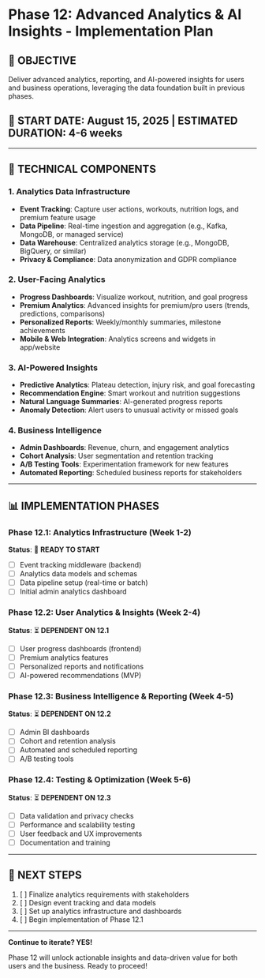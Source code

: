 # Phase 12: Advanced Analytics & AI Insights - Implementation Plan

## 🎯 OBJECTIVE
Deliver advanced analytics, reporting, and AI-powered insights for users and business operations, leveraging the data foundation built in previous phases.

## 📅 **START DATE: August 15, 2025** | **ESTIMATED DURATION: 4-6 weeks**

---

## 🔧 TECHNICAL COMPONENTS

### 1. Analytics Data Infrastructure
- **Event Tracking**: Capture user actions, workouts, nutrition logs, and premium feature usage
- **Data Pipeline**: Real-time ingestion and aggregation (e.g., Kafka, MongoDB, or managed service)
- **Data Warehouse**: Centralized analytics storage (e.g., MongoDB, BigQuery, or similar)
- **Privacy & Compliance**: Data anonymization and GDPR compliance

### 2. User-Facing Analytics
- **Progress Dashboards**: Visualize workout, nutrition, and goal progress
- **Premium Analytics**: Advanced insights for premium/pro users (trends, predictions, comparisons)
- **Personalized Reports**: Weekly/monthly summaries, milestone achievements
- **Mobile & Web Integration**: Analytics screens and widgets in app/website

### 3. AI-Powered Insights
- **Predictive Analytics**: Plateau detection, injury risk, and goal forecasting
- **Recommendation Engine**: Smart workout and nutrition suggestions
- **Natural Language Summaries**: AI-generated progress reports
- **Anomaly Detection**: Alert users to unusual activity or missed goals

### 4. Business Intelligence
- **Admin Dashboards**: Revenue, churn, and engagement analytics
- **Cohort Analysis**: User segmentation and retention tracking
- **A/B Testing Tools**: Experimentation framework for new features
- **Automated Reporting**: Scheduled business reports for stakeholders

---

## 📊 IMPLEMENTATION PHASES

### Phase 12.1: Analytics Infrastructure (Week 1-2)
**Status**: 🚀 **READY TO START**

- [ ] Event tracking middleware (backend)
- [ ] Analytics data models and schemas
- [ ] Data pipeline setup (real-time or batch)
- [ ] Initial admin analytics dashboard

### Phase 12.2: User Analytics & Insights (Week 2-4)
**Status**: ⏳ **DEPENDENT ON 12.1**

- [ ] User progress dashboards (frontend)
- [ ] Premium analytics features
- [ ] Personalized reports and notifications
- [ ] AI-powered recommendations (MVP)

### Phase 12.3: Business Intelligence & Reporting (Week 4-5)
**Status**: ⏳ **DEPENDENT ON 12.2**

- [ ] Admin BI dashboards
- [ ] Cohort and retention analysis
- [ ] Automated and scheduled reporting
- [ ] A/B testing tools

### Phase 12.4: Testing & Optimization (Week 5-6)
**Status**: ⏳ **DEPENDENT ON 12.3**

- [ ] Data validation and privacy checks
- [ ] Performance and scalability testing
- [ ] User feedback and UX improvements
- [ ] Documentation and training

---

## 🚀 NEXT STEPS

1. [ ] Finalize analytics requirements with stakeholders
2. [ ] Design event tracking and data models
3. [ ] Set up analytics infrastructure and dashboards
4. [ ] Begin implementation of Phase 12.1

---

**Continue to iterate? YES!**

Phase 12 will unlock actionable insights and data-driven value for both users and the business. Ready to proceed!

